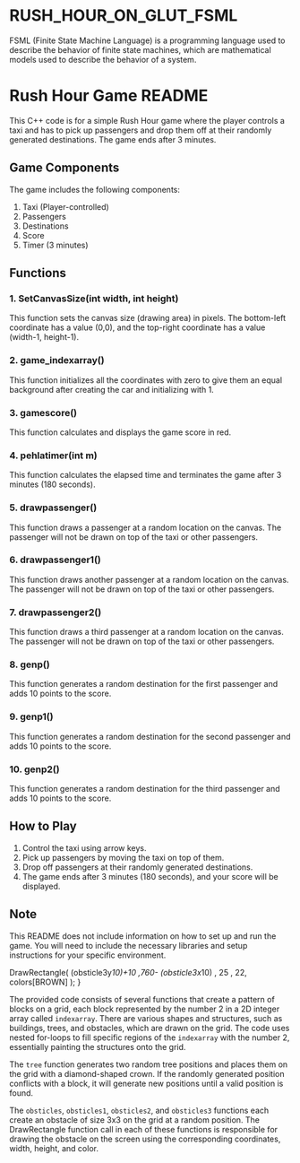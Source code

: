 # RUSH_HOUR_ON_GLUT_FSML
 FSML (Finite State Machine Language) is a programming language used to describe the behavior of finite state machines, which are mathematical models used to describe the behavior of a system.

# Rush Hour Game README

This C++ code is for a simple Rush Hour game where the player controls a taxi and has to pick up passengers and drop them off at their randomly generated destinations. The game ends after 3 minutes.

## Game Components

The game includes the following components:

1. Taxi (Player-controlled)
2. Passengers
3. Destinations
4. Score
5. Timer (3 minutes)

## Functions

### 1. SetCanvasSize(int width, int height)

This function sets the canvas size (drawing area) in pixels. The bottom-left coordinate has a value (0,0), and the top-right coordinate has a value (width-1, height-1).

### 2. game_indexarray()

This function initializes all the coordinates with zero to give them an equal background after creating the car and initializing with 1.

### 3. gamescore()

This function calculates and displays the game score in red.

### 4. pehlatimer(int m)

This function calculates the elapsed time and terminates the game after 3 minutes (180 seconds).

### 5. drawpassenger()

This function draws a passenger at a random location on the canvas. The passenger will not be drawn on top of the taxi or other passengers.

### 6. drawpassenger1()

This function draws another passenger at a random location on the canvas. The passenger will not be drawn on top of the taxi or other passengers.

### 7. drawpassenger2()

This function draws a third passenger at a random location on the canvas. The passenger will not be drawn on top of the taxi or other passengers.

### 8. genp()

This function generates a random destination for the first passenger and adds 10 points to the score.

### 9. genp1()

This function generates a random destination for the second passenger and adds 10 points to the score.

### 10. genp2()

This function generates a random destination for the third passenger and adds 10 points to the score.

## How to Play

1. Control the taxi using arrow keys.
2. Pick up passengers by moving the taxi on top of them.
3. Drop off passengers at their randomly generated destinations.
4. The game ends after 3 minutes (180 seconds), and your score will be displayed.

## Note

This README does not include information on how to set up and run the game. You will need to include the necessary libraries and setup instructions for your specific environment.


DrawRectangle( (obsticle3y*10)+10   ,760- (obsticle3x*10) ,  25 , 22, colors[BROWN] );
}

The provided code consists of several functions that create a pattern of blocks on a grid, each block represented by the number 2 in a 2D integer array called `indexarray`. There are various shapes and structures, such as buildings, trees, and obstacles, which are drawn on the grid. The code uses nested for-loops to fill specific regions of the `indexarray` with the number 2, essentially painting the structures onto the grid.

The `tree` function generates two random tree positions and places them on the grid with a diamond-shaped crown. If the randomly generated position conflicts with a block, it will generate new positions until a valid position is found.

The `obsticles`, `obsticles1`, `obsticles2`, and `obsticles3` functions each create an obstacle of size 3x3 on the grid at a random position. The DrawRectangle function call in each of these functions is responsible for drawing the obstacle on the screen using the corresponding coordinates, width, height, and color.
